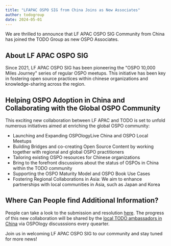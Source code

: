 ```yaml
---
title: "LFAPAC OSPO SIG from China Joins as New Associates"
author: todogroup
date: 2024-05-01
---
```


We are thrilled to announce that LF APAC OSPO SIG Community from China has joined the TODO Group as new OSPO Associates.

## About LF APAC OSPO SIG

Since 2021, LF APAC OSPO SIG has been pioneering the "OSPO 10,000 Miles Journey" series of regular OSPO meetups. This initiative has been 
key in fostering open source practices within chinese organizations and knowledge-sharing across the region.

## Helping OSPO Adoption in China and Collaborating with the Global OSPO Community

This exciting new collaboration between LF APAC and TODO is set to unfold numerous initiatives aimed at enriching the global OSPO community:

- Launching and Expanding OSPOlogyLive China and OSPO Local Meetups
- Building Bridges and co-creating Open Source Content by working together with regional and global OSPO practitioners
- Tailoring existing OSPO resources for Chinese organizations
- Bring to the forefront discussions about the status of OSPOs in China within the TODO community
- Supporting the OSPO Maturity Model and OSPO Book Use Cases
- Fostering Regional Collaborations in Asia: We aim to enhance partnerships with local communities in Asia, such as Japan and Korea


## Where Can People find Additional Information?

People can take a look to the submission and resolution [here](https://github.com/todogroup/ospolandscape/issues/215). The progress of this new collaboration will be shared by 
the [local TODO ambassadors in China](https://todogroup.org/community/ambassadors/) via OSPOlogy discusssions every quearter.

Join us in welcoming LF APAC OSPO SIG to our community and stay tuned for more news!
